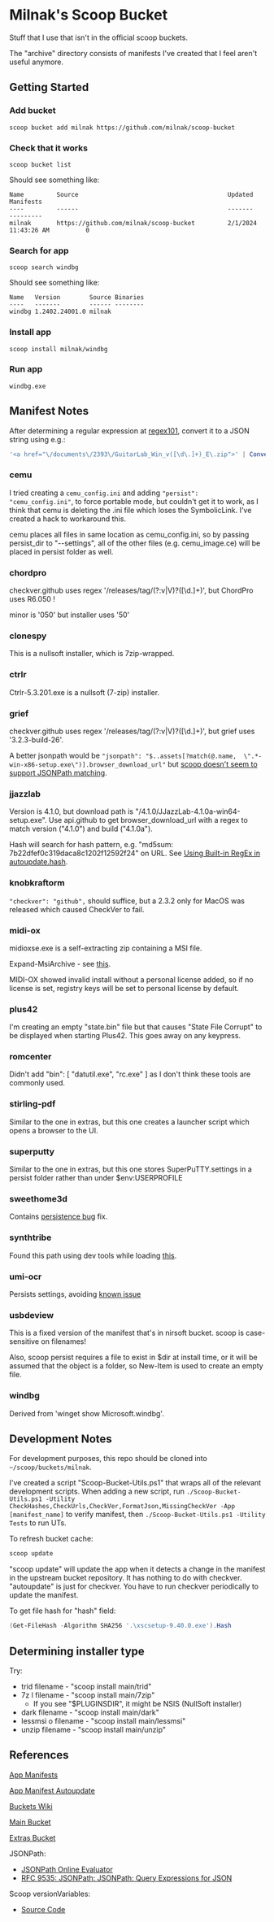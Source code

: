 # Milnak's Scoop Bucket

Stuff that I use that isn't in the official scoop buckets.

The "archive" directory consists of manifests I've created that I feel aren't useful anymore.

## Getting Started

### Add bucket

`scoop bucket add milnak https://github.com/milnak/scoop-bucket`

### Check that it works

`scoop bucket list`

Should see something like:

```text
Name         Source                                         Updated               Manifests
----         ------                                         -------               ---------
milnak       https://github.com/milnak/scoop-bucket         2/1/2024 11:43:26 AM          0
```

### Search for app

`scoop search windbg`

Should see something like:

```text
Name   Version        Source Binaries
----   -------        ------ --------
windbg 1.2402.24001.0 milnak
```

### Install app

`scoop install milnak/windbg`

### Run app

`windbg.exe`

## Manifest Notes

After determining a regular expression at [regex101](https://regex101.com/), convert it to a JSON string using e.g.:

```PowerShell
'<a href="\/documents\/2393\/GuitarLab_Win_v([\d\.]+)_E\.zip">' | ConvertTo-Json
```

### cemu

I tried creating a `cemu_config.ini` and adding  `"persist": "cemu_config.ini"`, to force portable mode, but couldn't get it to work, as I think that cemu is deleting the .ini file which loses the SymbolicLink.  I've created a hack to workaround this.

cemu places all files in same location as cemu_config.ini, so by passing persist_dir to "--settings", all of the other files (e.g. cemu_image.ce) will be placed in persist folder as well.

### chordpro

checkver.github uses regex '/releases/tag/(?:v|V)?([\\d.]+)', but ChordPro uses R6.050 !

minor is '050' but installer uses '50'

### clonespy

This is a nullsoft installer, which is 7zip-wrapped.

### ctrlr

Ctrlr-5.3.201.exe is a nullsoft (7-zip) installer.

### grief

checkver.github uses regex '/releases/tag/(?:v|V)?([\\d.]+)', but grief uses '3.2.3-build-26'.

A better jsonpath would be `"jsonpath": "$..assets[?match(@.name,  \".*-win-x86-setup.exe\")].browser_download_url"` but [scoop doesn't seem to support JSONPath matching](https://github.com/ScoopInstaller/Scoop/issues/6266).

### jjazzlab

Version is 4.1.0, but download path is "/4.1.0/JJazzLab-4.1.0a-win64-setup.exe".  Use api.github to get browser_download_url with a regex to match version ("4.1.0") and build ("4.1.0a").

Hash will search for hash pattern, e.g. "md5sum: 7b22dfef0c319daca8c1202f12592f24" on URL. See [Using Built-in RegEx in autoupdate.hash](https://github.com/ScoopInstaller/Scoop/wiki/App-Manifest-Autoupdate).

### knobkraftorm

`"checkver": "github",` should suffice, but a 2.3.2 only for MacOS was released which caused CheckVer to fail.

### midi-ox

midioxse.exe is a self-extracting zip containing a MSI file.

Expand-MsiArchive - see [this](https://github.com/ScoopInstaller/Scoop/blob/4a31bd330244f7f89f16208cdddda3f9edac2d65/lib/decompress.ps1#L127).

MIDI-OX showed invalid install without a personal license added, so if no license is set, registry keys will be set to personal license by default.

### plus42

I'm creating an empty "state.bin" file but that causes "State File Corrupt" to be
displayed when starting Plus42. This goes away on any keypress.

### romcenter

Didn't add "bin": [ "datutil.exe", "rc.exe" ] as I don't think these tools are commonly used.

### stirling-pdf

Similar to the one in extras, but this one creates a launcher script which opens a browser to the UI.

### superputty

Similar to the one in extras, but this one stores SuperPuTTY.settings in a persist folder rather than under $env:USERPROFILE

### sweethome3d

Contains [persistence bug](https://github.com/ScoopInstaller/Extras/issues/13548) fix.

### synthtribe

Found this path using dev tools while loading [this](https://www.behringer.com/product.html?modelCode=0722-ABR).

### umi-ocr

Persists settings, avoiding [known issue](https://github.com/ScoopInstaller/Extras/issues/13707)

### usbdeview

This is a fixed version of the manifest that's in nirsoft bucket. scoop is case-sensitive on filenames!

Also, scoop persist requires a file to exist in $dir at install time, or it will be assumed that the object is a folder, so New-Item is used to create an empty file.

### windbg

Derived from 'winget show Microsoft.windbg'.

## Development Notes

For development purposes, this repo should be cloned into `~/scoop/buckets/milnak`.

I've created a script "Scoop-Bucket-Utils.ps1" that wraps all of the relevant development scripts.  When adding a new script, run `./Scoop-Bucket-Utils.ps1 -Utility CheckHashes,CheckUrls,CheckVer,FormatJson,MissingCheckVer -App [manifest_name]` to verify manifest, then `./Scoop-Bucket-Utils.ps1 -Utility Tests` to run UTs.

To refresh bucket cache:

```PowerShell
scoop update
```

"scoop update" will update the app when it detects a change in the manifest in the upstream bucket repository. It has nothing to do with checkver. "autoupdate" is just for checkver. You have to run checkver periodically to update the manifest.

To get file hash for "hash" field:

```PowerShell
(Get-FileHash -Algorithm SHA256 '.\xscsetup-9.40.0.exe').Hash
```

## Determining installer type

Try:

* trid filename - "scoop install main/trid"
* 7z l filename - "scoop install main/7zip"
  * If you see "$PLUGINSDIR", it might be NSIS (NullSoft installer)
* dark filename - "scoop install main/dark"
* lessmsi o filename - "scoop install main/lessmsi"
* unzip filename - "scoop install main/unzip"

## References

[App Manifests](https://github.com/ScoopInstaller/Scoop/wiki/App-Manifests)

[App Manifest Autoupdate](https://github.com/ScoopInstaller/Scoop/wiki/App-Manifest-Autoupdate)

[Buckets Wiki](https://github.com/ScoopInstaller/Scoop/wiki/Buckets)

[Main Bucket](https://github.com/ScoopInstaller/Main/tree/master/bucket)

[Extras Bucket](https://github.com/ScoopInstaller/Extras/tree/master/bucket)

JSONPath:

* [JSONPath Online Evaluator](https://jsonpath.com/)
* [RFC 9535: JSONPath:  JSONPath: Query Expressions for JSON](https://www.rfc-editor.org/rfc/rfc9535.pdf)

Scoop versionVariables:

* [Source Code](https://github.com/ScoopInstaller/Scoop/blob/859d1db51bcc840903d5280567846ae2f7207ca2/lib/autoupdate.ps1#L413*)
